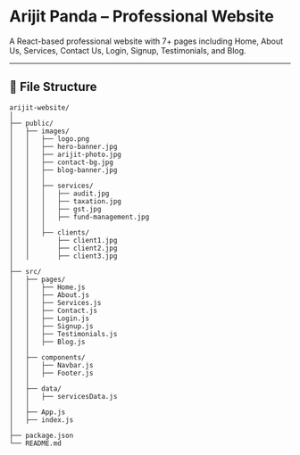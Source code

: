 # Arijit Panda – Professional Website

A React-based professional website with 7+ pages including Home, About Us, Services, Contact Us, Login, Signup, Testimonials, and Blog.

---

## 📂 File Structure

```plaintext
arijit-website/
│
├── public/
│   ├── images/
│   │   ├── logo.png
│   │   ├── hero-banner.jpg
│   │   ├── arijit-photo.jpg
│   │   ├── contact-bg.jpg
│   │   ├── blog-banner.jpg
│   │   │
│   │   ├── services/
│   │   │   ├── audit.jpg
│   │   │   ├── taxation.jpg
│   │   │   ├── gst.jpg
│   │   │   ├── fund-management.jpg
│   │   │
│   │   ├── clients/
│   │       ├── client1.jpg
│   │       ├── client2.jpg
│   │       ├── client3.jpg
│
├── src/
│   ├── pages/
│   │   ├── Home.js
│   │   ├── About.js
│   │   ├── Services.js
│   │   ├── Contact.js
│   │   ├── Login.js
│   │   ├── Signup.js
│   │   ├── Testimonials.js
│   │   ├── Blog.js
│   │
│   ├── components/
│   │   ├── Navbar.js
│   │   ├── Footer.js
│   │
│   ├── data/
│   │   ├── servicesData.js
│   │
│   ├── App.js
│   ├── index.js
│
├── package.json
└── README.md
